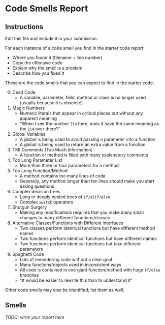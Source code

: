 # Code Smells Report

## Instructions

Edit this file and include it in your submission.

For each instance of a code smell you find in the starter code report:

*	Where you found it (filename + line number)
*	Copy the offensive code
*	Explain why the smell is a problem
*	Describe how you fixed it

These are the code smells that you can expect to find in the starter code.

0.  Dead Code
    * A variable, parameter, field, method or class is no longer used (usually because it is obsolete)
1.  Magic Numbers
    * Numeric literals that appear in critical places but without any apparent meaning
    * "When I see the number `214` here, does it have the same meaning as the `214` over there?"
2.  Global Variables
    * A global is being used to avoid passing a parameter into a function
    * A global is being used to return an extra value from a function
3.  TMI Comments (Too Much Information)
    * A function or method is filled with many explanatory comments
4.  Too Long Parameter List
    * More than three or four parameters for a method
5.  Too Long Function/Method
    * A method contains too many lines of code
    * Generally, any method longer than ten lines should make you start asking questions
6.  Complex decision trees
    * Long or deeply nested trees of `if/elif/else`
    * Complex `switch` operators
7.  Shotgun Surgery
    * Making any modifications requires that you make many small changes to many different functions/classes
8.  Alternative Classes/Functions with Different Interfaces
    * Two classes perform identical functions but have different method names
    * Two functions perform identical functions but have different names
    * Two functions perform identical functions but take different parameters
9.  Spaghetti Code
    * Lots of meandering code without a clear goal
    * Many functions/objects used in inconsistent ways
    * All code is contained in one giant function/method with huge `if/else` branches
    * "It would be easier to rewrite this than to understand it"

Other code smells may also be identified; list them as well.


## Smells

*TODO: write your report here*
